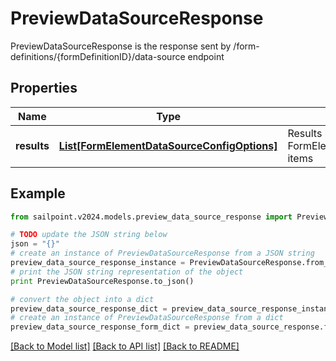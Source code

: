 # PreviewDataSourceResponse

PreviewDataSourceResponse is the response sent by /form-definitions/{formDefinitionID}/data-source endpoint

## Properties

Name | Type | Description | Notes
------------ | ------------- | ------------- | -------------
**results** | [**List[FormElementDataSourceConfigOptions]**](FormElementDataSourceConfigOptions.md) | Results holds a list of FormElementDataSourceConfigOptions items | [optional] 

## Example

```python
from sailpoint.v2024.models.preview_data_source_response import PreviewDataSourceResponse

# TODO update the JSON string below
json = "{}"
# create an instance of PreviewDataSourceResponse from a JSON string
preview_data_source_response_instance = PreviewDataSourceResponse.from_json(json)
# print the JSON string representation of the object
print PreviewDataSourceResponse.to_json()

# convert the object into a dict
preview_data_source_response_dict = preview_data_source_response_instance.to_dict()
# create an instance of PreviewDataSourceResponse from a dict
preview_data_source_response_form_dict = preview_data_source_response.from_dict(preview_data_source_response_dict)
```
[[Back to Model list]](../README.md#documentation-for-models) [[Back to API list]](../README.md#documentation-for-api-endpoints) [[Back to README]](../README.md)


